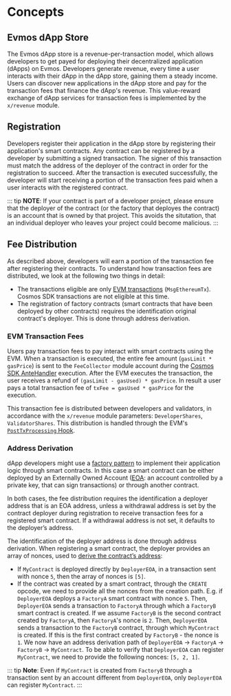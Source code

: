 <!--
order: 1
-->

# Concepts

## Evmos dApp Store

The Evmos dApp store is a revenue-per-transaction model, which allows developers
to get payed for deploying their decentralized application (dApps) on Evmos.
Developers generate revenue, every time a user interacts with their dApp in the
dApp store, gaining them a steady income. Users can discover new applications in
the dApp store and pay for the transaction fees that finance the dApp's revenue.
This value-reward exchange of dApp services for transaction fees is implemented
by the `x/revenue` module.

## Registration

Developers register their application in the dApp store by registering their
application's smart contracts. Any contract can be registered by a developer by
submitting a signed transaction. The signer of this transaction must match the
address of the deployer of the contract in order for the registration to
succeed. After the transaction is executed successfully, the developer will
start receiving a portion of the transaction fees paid when a user interacts
with the registered contract.

::: tip **NOTE**: If your contract is part of a developer project, please ensure
that the deployer of the contract (or the factory that deployes the contract) is
an account that is owned by that project. This avoids the situtation, that an
individual deployer who leaves your project could become malicious. :::

## Fee Distribution

As described above, developers will earn a portion of the transaction fee after
registering their contracts. To understand how transaction fees are distributed,
we look at the following two things in detail:

- The transactions eligible are only
  [EVM transactions](https://docs.evmos.org/modules/evm/) (`MsgEthereumTx`).
  Cosmos SDK transactions are not eligible at this time.
- The registration of factory contracts (smart contracts that have been deployed
  by other contracts) requires the identification original contract's deployer.
  This is done through address derivation.

### EVM Transaction Fees

Users pay transaction fees to pay interact with smart contracts using the EVM.
When a transaction is executed, the entire fee amount (`gasLimit * gasPrice`) is
sent to the `FeeCollector` module account during the
[Cosmos SDK AnteHandler](https://docs.cosmos.network/main/modules/auth#antehandlers)
execution. After the EVM executes the transaction, the user receives a refund of
`(gasLimit - gasUsed) * gasPrice`. In result a user pays a total transaction fee
of `txFee = gasUsed * gasPrice` for the execution.

This transaction fee is distributed between developers and validators, in
accordance with the `x/revenue` module parameters: `DeveloperShares`,
`ValidatorShares`. This distribution is handled through the EVM's
[`PostTxProcessing` Hook](./05\_hooks.md).

### Address Derivation

dApp developers might use a
[factory pattern](https://en.wikipedia.org/wiki/Factory_method_pattern) to
implement their application logic through smart contracts. In this case a smart
contract can be either deployed by an Externally Owned Account
([EOA](https://ethereum.org/en/whitepaper/#ethereum-accounts): an account
controlled by a private key, that can sign transactions) or through another
contract.

In both cases, the fee distribution requires the identification a deployer
address that is an EOA address, unless a withdrawal address is set by the
contract deployer during registration to receive transaction fees for a
registered smart contract. If a withdrawal address is not set, it defaults to
the deployer’s address.

The identification of the deployer address is done through address derivation.
When registering a smart contract, the deployer provides an array of nonces,
used to
[derive the contract’s address](https://github.com/ethereum/go-ethereum/blob/d8ff53dfb8a516f47db37dbc7fd7ad18a1e8a125/crypto/crypto.go#L107-L111):

- If `MyContract` is deployed directly by `DeployerEOA`, in a transaction sent
  with nonce `5`, then the array of nonces is `[5]`.
- If the contract was created by a smart contract, through the `CREATE` opcode,
  we need to provide all the nonces from the creation path. E.g. if
  `DeployerEOA` deploys a `FactoryA` smart contract with nonce `5`. Then,
  `DeployerEOA` sends a transaction to `FactoryA` through which a `FactoryB`
  smart contract is created. If we assume `FactoryB` is the second contract
  created by `FactoryA`, then `FactoryA`'s nonce is `2`. Then, `DeployerEOA`
  sends a transaction to the `FactoryB` contract, through which `MyContract` is
  created. If this is the first contract created by `FactoryB` - the nonce is
  `1`. We now have an address derivation path of `DeployerEOA` -> `FactoryA` ->
  `FactoryB` -> `MyContract`. To be able to verify that `DeployerEOA` can
  register `MyContract`, we need to provide the following nonces: `[5, 2, 1]`.

::: tip **Note**: Even if `MyContract` is created from `FactoryB` through a
transaction sent by an account different from `DeployerEOA`, only `DeployerEOA`
can register `MyContract`. :::
